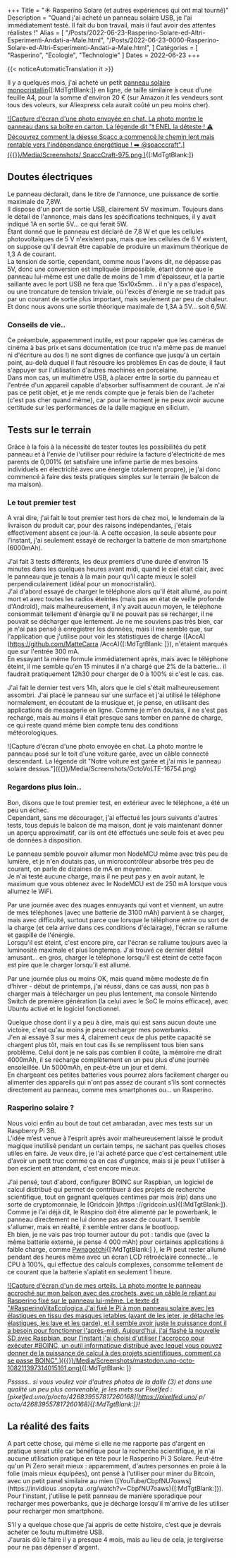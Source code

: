 +++
Title = "☀️ Rasperino Solare (et autres expériences qui ont mal tourné)"
Description = "Quand j'ai acheté un panneau solaire USB, je l'ai immédiatement testé. Il fait du bon travail, mais il faut avoir des attentes réalistes !"
Alias ​​= [
  "/Posts/2022-06-23-Rasperino-Solare-ed-Altri-Esperimenti-Andati-a-Male.html",
  "/Posts/2022-06-23-0000-Rasperino-Solare-ed-Altri-Esperimenti-Andati-a-Male.html",
]
Catégories = [ "Rasperino", "Ecologie", "Technologie" ]
Dates = 2022-06-23
+++

{{< noticeAutomaticTranslation it >}}



Il y a quelques mois, j'ai acheté un petit [panneau solaire monocristallin](https://www.amazon.it/Lixada-Pannello-Monocristallino-Caricabatterie-Cellulare/dp/B071Z1LGFV){[:MdTgtBlank:]} en ligne, de taille similaire à ceux d'une feuille A4, pour la somme d'environ 20 € (sur Amazon.it les vendeurs sont tous des voleurs, sur Aliexpress cela aurait coûté un peu moins cher).

[![Capture d'écran d'une photo envoyée en chat. La photo montre le panneau dans sa boîte en carton. La légende dit "❗️ ENEL la déteste ! ⚠️ Découvrez comment la déesse Spacc a commencé le chemin lent mais rentable vers l'indépendance énergétique ! ➡️ @spacccraft".]({{<assetsRoot >}}/Media/Screenshots/ SpaccCraft-975.png )](https://t.me/SpaccCraft/975){[:MdTgtBlank:]}

## Doutes électriques

Le panneau déclarait, dans le titre de l'annonce, une puissance de sortie maximale de 7,8W.  
Il dispose d'un port de sortie USB, clairement 5V maximum. Toujours dans le détail de l'annonce, mais dans les spécifications techniques, il y avait indiqué 1A en sortie 5V... ce qui ferait 5W.  
Étant donné que le panneau est déclaré de 7,8 W et que les cellules photovoltaïques de 5 V n'existent pas, mais que les cellules de 6 V existent, on suppose qu'il devrait être capable de produire un maximum théorique de 1,3 A de courant.  
La tension de sortie, cependant, comme nous l'avons dit, ne dépasse pas 5V, donc une conversion est impliquée (impossible, étant donné que le panneau lui-même est une dalle de moins de 1 mm d'épaisseur, et la partie saillante avec le port USB ne fera que 15x10x5mm. . il n'y a pas d'espace), ou une troncature de tension triviale, où l'excès d'énergie ne se traduit pas par un courant de sortie plus important, mais seulement par peu de chaleur.  
Et donc nous avons une sortie théorique maximale de 1,3A à 5V... soit 6,5W.

### Conseils de vie..

Ce préambule, apparemment inutile, est pour rappeler que les caméras de cinéma à bas prix et sans documentation (ce truc n'a même pas de manuel ni d'écriture au dos !) ne sont dignes de confiance que jusqu'à un certain point, au-delà duquel il faut résoudre les problèmes En cas de doute, il faut s'appuyer sur l'utilisation d'autres machines en porcelaine.  
Dans mon cas, un multimètre USB, à placer entre la sortie du panneau et l'entrée d'un appareil capable d'absorber suffisamment de courant. Je n'ai pas ce petit objet, et je me rends compte que je ferais bien de l'acheter (c'est pas cher quand même), car pour le moment je ne peux avoir aucune certitude sur les performances de la dalle magique en silicium.

## Tests sur le terrain

Grâce à la fois à la nécessité de tester toutes les possibilités du petit panneau et à l'envie de l'utiliser pour réduire la facture d'électricité de mes parents de 0,001% (et satisfaire une infime partie de mes besoins individuels en électricité avec une énergie totalement propre), je j'ai donc commencé à faire des tests pratiques simples sur le terrain (le balcon de ma maison).

### Le tout premier test

A vrai dire, j'ai fait le tout premier test hors de chez moi, le lendemain de la livraison du produit car, pour des raisons indépendantes, j'étais effectivement absent ce jour-là.
A cette occasion, la seule absente pour l'instant, j'ai seulement essayé de recharger la batterie de mon smartphone (6000mAh).

J'ai fait 3 tests différents, les deux premiers d'une durée d'environ 15 minutes dans les quelques heures avant midi, quand le ciel était clair, avec le panneau que je tenais à la main pour qu'il capte mieux le soleil perpendiculairement (idéal pour un monocristallin).  
J'ai d'abord essayé de charger le téléphone alors qu'il était allumé, au point mort et avec toutes les radios éteintes (mais pas en état de veille profonde d'Android), mais malheureusement, il n'y avait aucun moyen, le téléphone consommait tellement d'énergie qu'il ne pouvait pas se recharger, il ne pouvait se décharger que lentement. Je ne me souviens pas très bien, car je n'ai pas pensé à enregistrer les données, mais il me semble que, sur l'application que j'utilise pour voir les statistiques de charge ([AccA](https://github.com/MatteCarra /AccA){[:MdTgtBlank: ]}), n'étaient marqués que sur l'entrée 300 mA.  
En essayant la même formule immédiatement après, mais avec le téléphone éteint, il me semble qu'en 15 minutes il n'a chargé que 2% de la batterie... il faudrait pratiquement 12h30 pour charger de 0 à 100% si c'est le cas. cas.

J'ai fait le dernier test vers 14h, alors que le ciel s'était malheureusement assombri. J'ai placé le panneau sur une surface et j'ai utilisé le téléphone normalement, en écoutant de la musique et, je pense, en utilisant des applications de messagerie en ligne. Comme je m'en doutais, il ne s'est pas rechargé, mais au moins il était presque sans tomber en panne de charge, ce qui reste quand même bien compte tenu des conditions météorologiques.

![Capture d'écran d'une photo envoyée en chat. La photo montre le panneau posé sur le toit d'une voiture garée, avec un câble connecté descendant. La légende dit "Notre voiture est garée et j'ai mis le panneau solaire dessus."]({{<assetsRoot >}}/Media/Screenshots/OctoVoLTE-16754.png)

### Regardons plus loin..

Bon, disons que le tout premier test, en extérieur avec le téléphone, a été un peu un échec.  
Cependant, sans me décourager, j'ai effectué les jours suivants d'autres tests, tous depuis le balcon de ma maison, dont je vais maintenant donner un aperçu approximatif, car ils ont été effectués une seule fois et avec peu de données à disposition.

Le panneau semble pouvoir allumer mon NodeMCU même avec très peu de lumière, et je n'en doutais pas, un microcontrôleur absorbe très peu de courant, on parle de dizaines de mA en moyenne.  
Je n'ai testé aucune charge, mais il ne peut pas y en avoir autant, le maximum que vous obtenez avec le NodeMCU est de 250 mA lorsque vous allumez le WiFi.

Par une journée avec des nuages ​​​​ennuyants qui vont et viennent, un autre de mes téléphones (avec une batterie de 3100 mAh) parvient à se charger, mais avec difficulté, surtout parce que lorsque le téléphone entre ou sort de la charge (et cela arrive dans ces conditions d'éclairage), l'écran se rallume et gaspille de l'énergie.  
Lorsqu'il est éteint, c'est encore pire, car l'écran se rallume toujours avec la luminosité maximale et plus longtemps. J'ai trouvé ce dernier détail amusant... en gros, charger le téléphone lorsqu'il est éteint de cette façon est pire que le charger lorsqu'il est allumé.

Par une journée plus ou moins OK, mais quand même modeste de fin d'hiver - début de printemps, j'ai réussi, dans ce cas aussi, non pas à charger mais à télécharger un peu plus lentement, ma console Nintendo Switch de première génération (la celui avec le SoC le moins efficace), avec Ubuntu activé et le logiciel fonctionnel.

Quelque chose dont il y a peu à dire, mais qui est sans aucun doute une victoire, c'est qu'au moins je peux recharger mes powerbanks.  
J'en ai essayé 3 sur mes 4, clairement ceux de plus petite capacité se chargent plus tôt, mais en tout cas ils se remplissent tous bien sans problème. Celui dont je ne sais pas combien il coûte, la mémoire me dirait 4000mAh, il se recharge complètement en un peu plus d'une journée ensoleillée. Un 5000mAh, en peut-être un jour et demi.  
En chargeant ces petites batteries vous pourrez alors facilement charger ou alimenter des appareils qui n'ont pas assez de courant s'ils sont connectés directement au panneau, comme mes smartphones ou... un Rasperino.

### Rasperino solaire ?

Nous voici enfin au bout de tout cet ambaradan, avec mes tests sur un Raspberry Pi 3B.  
L’idée m’est venue à l’esprit après avoir malheureusement laissé le produit magique inutilisé pendant un certain temps, ne sachant pas quelles choses utiles en faire. Je veux dire, je l'ai acheté parce que c'est certainement utile d'avoir un petit truc comme ça en cas d'urgence, mais si je peux l'utiliser à bon escient en attendant, c'est encore mieux.

J'ai pensé, tout d'abord, configurer BOINC sur Raspbian, un logiciel de calcul distribué qui permet de contribuer à des projets de recherche scientifique, tout en gagnant quelques centimes par mois (rip) dans une sorte de cryptomonnaie, le [Gridcoin ](https ://gridcoin.us){[:MdTgtBlank:]}.  
Comme je l'ai déjà dit, le Raspino doit être alimenté par le powerbank, le panneau directement ne lui donne pas assez de courant. Il semble s'allumer, mais en réalité, il semble entrer dans le bootloop.  
Eh bien, je ne vais pas trop tourner autour du pot : tandis que (avec la même batterie externe, je pense 4 000 mAh) pour certaines applications à faible charge, comme [Pwnagotchi](https://pwnagotchi.ai/){[:MdTgtBlank:] }, le Pi peut rester allumé pendant des heures même avec un écran LCD rétroéclairé connecté... le CPU à 100%, qui effectue des calculs complexes, consomme tellement de ce courant que la batterie s'aplatit en seulement 1 heure.

[![Capture d'écran d'un de mes orteils. La photo montre le panneau accroché sur mon balcon avec des crochets, avec un câble le reliant au Rasperino fixé sur le panneau lui-même. Le texte dit "#RasperinoVitaEcologica J'ai fixé le Pi à mon panneau solaire avec les élastiques en tissu des masques jetables (avant de les jeter, je détache les élastiques, les lave et les garde), et il semble avoir juste le puissance dont il a besoin pour fonctionner l'après-midi. Aujourd'hui, j'ai flashé la nouvelle SD avec Raspbian, pour l'instant j'ai choisi d'utiliser l'accrocco pour exécuter #BOINC, un outil informatique distribué avec lequel vous pouvez donner de la puissance de calcul à des projets scientifiques. comment ça se passe BOINC".]({{<assetsRoot >}}/Media/Screenshots/mastodon.uno-octo-108211397314015161.png)](https://mastodon.uno/@octo/108211397314015161){[:MdTgtBlank: ]}

_Psssss.. si vous voulez voir d'autres photos de la dalle (3) et dans une qualité un peu plus convenable, je les mets sur Pixelfed : [pixelfed.uno/p/octo/426839557817260168](https://pixelfed.uno/ p/ octo/426839557817260168){[:MdTgtBlank:]}!_

## La réalité des faits

A part cette chose, qui même si elle ne me rapporte pas d'argent en pratique serait utile car bénéfique pour la recherche scientifique, je n'ai aucune utilisation pratique en tête pour le Rasperino Pi 3 Solare. Peut-être qu'un Pi Zero serait mieux : apparemment, d'autres personnes en proie à la folie (mais mieux équipées), ont pensé à l'utiliser pour miner du Bitcoin, avec un petit panel similaire au mien ([YouTube/CbpfNU7oaws](https://invidious .snopyta .org/watch?v=CbpfNU7oaws){[:MdTgtBlank:]}).  
Pour l'instant, j'utilise le petit panneau de manière sporadique pour recharger mes powerbanks, que je décharge lorsqu'il m'arrive de les utiliser pour recharger mon smartphone.

S’il y a quelque chose que j’ai appris de cette histoire, c’est que je devrais acheter ce foutu multimètre USB.  
J'aurais dû le faire il y a presque 4 mois, mais au lieu de cela, je tergiverse pour ne pas dépenser d'argent.